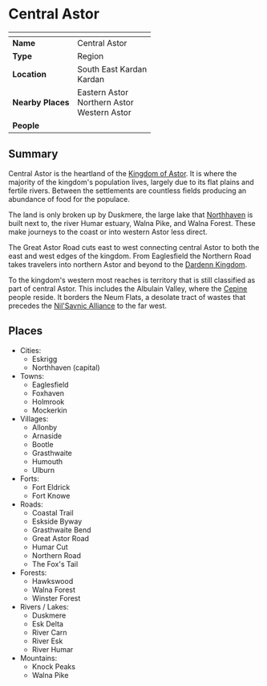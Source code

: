 # Central Astor

| []() | |
| --- | --- |
| **Name** | Central Astor |
| **Type** | Region |
| **Location** | South East Kardan<br />Kardan |
| **Nearby Places** | Eastern Astor<br />Northern Astor<br />Western Astor |
| **People** | |

## Summary

Central Astor is the heartland of the [Kingdom of Astor](../../civilisations/kingdom-of-astor/README.md). It is where the majority of the kingdom's population lives, largely due to its flat plains and fertile rivers. Between the settlements are countless fields producing an abundance of food for the populace.

The land is only broken up by Duskmere, the large lake that [Northhaven](../../civilisations/kingdom-of-astor/settlements/northhaven/README.md) is built next to, the river Humar estuary, Walna Pike, and Walna Forest. These make journeys to the coast or into western Astor less direct.

The Great Astor Road cuts east to west connecting central Astor to both the east and west edges of the kingdom. From Eaglesfield the Northern Road takes travelers into northern Astor and beyond to the [Dardenn Kingdom](../../civilisations/dardenn-kingdom/README.md).

To the kingdom's western most reaches is territory that is still classified as part of central Astor. This includes the Albulain Valley, where the [Cepine](../../civilisations/kingdom-of-astor/ethnicities/cepine.md) people reside. It borders the Neum Flats, a desolate tract of wastes that precedes the [Nil'Savnic Alliance](../../civilisations/nilsavnic-alliance/README.md) to the far west.

## Places

- Cities:
  - Eskrigg
  - Northhaven (capital)
- Towns:
  - Eaglesfield
  - Foxhaven
  - Holmrook
  - Mockerkin
- Villages:
  - Allonby
  - Arnaside
  - Bootle
  - Grasthwaite
  - Humouth
  - Ulburn
- Forts:
  - Fort Eldrick
  - Fort Knowe
- Roads:
  - Coastal Trail
  - Eskside Byway
  - Grasthwaite Bend
  - Great Astor Road
  - Humar Cut
  - Northern Road
  - The Fox's Tail
- Forests:
  - Hawkswood
  - Walna Forest
  - Winster Forest
- Rivers / Lakes:
  - Duskmere
  - Esk Delta
  - River Carn
  - River Esk
  - River Humar
- Mountains:
  - Knock Peaks
  - Walna Pike
